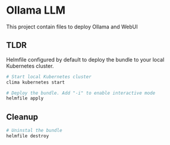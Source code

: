 # Ollama LLM

This project contain files to deploy Ollama and WebUI

## TLDR

Helmfile configured by default to deploy the bundle to your local Kubernetes cluster.

```bash
# Start local Kubernetes cluster
clima kubernetes start

# Deploy the bundle. Add "-i" to enable interactive mode
helmfile apply

```

## Cleanup

```bash
# Uninstal the bundle
helmfile destroy
```
